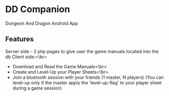# DD Companion
 Dungeon And Dragon Android App

## Features
Server side - 2 php pages to give user the game manuals located into the db
Client side:<\br>
- Download and Read the Game Manuals<\br>
- Create and Level-Up your Player Sheets<\br>
- Join a bluetooth session with your friends (1 master, N players)
(You can level-up only if the master apply the 'level-up-flag' to your player sheet during a game session)
